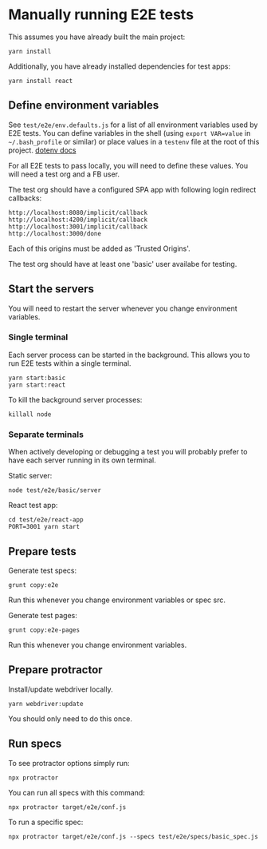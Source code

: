 # Manually running E2E tests

This assumes you have already built the main project:

```
yarn install
```

Additionally, you have already installed dependencies for test apps:

```
yarn install react
```

## Define environment variables

See `test/e2e/env.defaults.js` for a list of all environment variables used by E2E tests. You can define variables in the shell (using `export VAR=value` in `~/.bash_profile` or similar) or place values in a `testenv` file at the root of this project. [dotenv docs](https://github.com/motdotla/dotenv#dotenv)

For all E2E tests to pass locally, you will need to define these values. You will need a test org and a FB user.

The test org should have a configured SPA app with following login redirect callbacks:

```
http://localhost:8080/implicit/callback	
http://localhost:4200/implicit/callback	
http://localhost:3001/implicit/callback	
http://localhost:3000/done
```

Each of this origins must be added as 'Trusted Origins'.  

The test org should have at least one 'basic' user availabe for testing.

## Start the servers

You will need to restart the server whenever you change environment variables.

### Single terminal
Each server process can be started in the background. This allows you to run E2E tests within a single terminal.

```
yarn start:basic
yarn start:react
```
To kill the background server processes:

```
killall node
```


### Separate terminals

When actively developing or debugging a test you will probably prefer to have each server running in its own terminal.

Static server: 
```
node test/e2e/basic/server
```

React test app:
```
cd test/e2e/react-app
PORT=3001 yarn start
```

## Prepare tests

Generate test specs:
```
grunt copy:e2e
```
Run this whenever you change environment variables or spec src.

Generate test pages:
```
grunt copy:e2e-pages
```
Run this whenever you change environment variables.

## Prepare protractor

Install/update webdriver locally.

```
yarn webdriver:update
```

You should only need to do this once.

## Run specs

To see protractor options simply run:

```
npx protractor
```

You can run all specs with this command:

```
npx protractor target/e2e/conf.js
```

To run a specific spec:

```
npx protractor target/e2e/conf.js --specs test/e2e/specs/basic_spec.js
```
